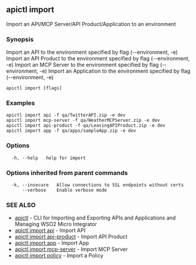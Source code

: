 ## apictl import

Import an API/MCP Server/API Product/Application to an environment

### Synopsis

Import an API to the environment specified by flag (--environment, -e)
Import an API Product to the environment specified by flag (--environment, -e)
Import an MCP Server to the environment specified by flag (--environment, -e)
Import an Application to the environment specified by flag (--environment, -e)

```
apictl import [flags]
```

### Examples

```
apictl import api -f qa/TwitterAPI.zip -e dev
apictl import mcp-server -f qa/WeatherMCPServer.zip -e dev
apictl import api-product -f qa/LeasingAPIProduct.zip -e dev
apictl import app -f qa/apps/sampleApp.zip -e dev
```

### Options

```
  -h, --help   help for import
```

### Options inherited from parent commands

```
  -k, --insecure   Allow connections to SSL endpoints without certs
      --verbose    Enable verbose mode
```

### SEE ALSO

* [apictl](apictl.md)	 - CLI for Importing and Exporting APIs and Applications and Managing WSO2 Micro Integrator
* [apictl import api](apictl_import_api.md)	 - Import API
* [apictl import api-product](apictl_import_api-product.md)	 - Import API Product
* [apictl import app](apictl_import_app.md)	 - Import App
* [apictl import mcp-server](apictl_import_mcp-server.md)	 - Import MCP Server
* [apictl import policy](apictl_import_policy.md)	 - Import a Policy

